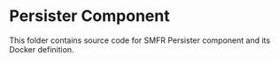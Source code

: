# Persister Component

This folder contains source code for SMFR Persister component
and its Docker definition.
